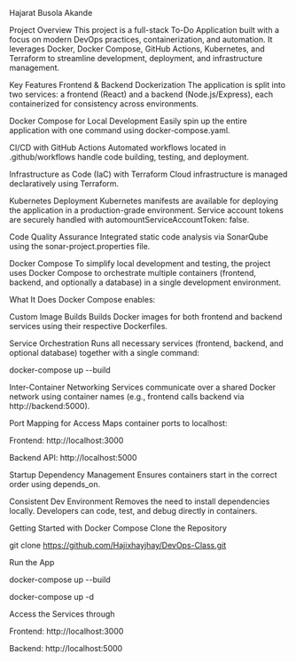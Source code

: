 Hajarat Busola Akande


Project Overview
This project is a full-stack To-Do Application built with a focus on modern DevOps practices, containerization, and automation. It leverages Docker, Docker Compose, GitHub Actions, Kubernetes, and Terraform to streamline development, deployment, and infrastructure management.

 Key Features
Frontend & Backend Dockerization
The application is split into two services: a frontend (React) and a backend (Node.js/Express), each containerized for consistency across environments.

Docker Compose for Local Development
Easily spin up the entire application with one command using docker-compose.yaml.

CI/CD with GitHub Actions
Automated workflows located in .github/workflows handle code building, testing, and deployment.

Infrastructure as Code (IaC) with Terraform
Cloud infrastructure is managed declaratively using Terraform.

Kubernetes Deployment
Kubernetes manifests are available for deploying the application in a production-grade environment. Service account tokens are securely handled with automountServiceAccountToken: false.

Code Quality Assurance
Integrated static code analysis via SonarQube using the sonar-project.properties file.

 Docker Compose
To simplify local development and testing, the project uses Docker Compose to orchestrate multiple containers (frontend, backend, and optionally a database) in a single development environment.

 What It Does
Docker Compose enables:

Custom Image Builds
Builds Docker images for both frontend and backend services using their respective Dockerfiles.

Service Orchestration
Runs all necessary services (frontend, backend, and optional database) together with a single command:

docker-compose up --build

Inter-Container Networking
Services communicate over a shared Docker network using container names (e.g., frontend calls backend via http://backend:5000).

Port Mapping for Access
Maps container ports to localhost:

Frontend: http://localhost:3000

Backend API: http://localhost:5000

Startup Dependency Management
Ensures containers start in the correct order using depends_on.

Consistent Dev Environment
Removes the need to install dependencies locally. Developers can code, test, and debug directly in containers.

Getting Started with Docker Compose
Clone the Repository

git clone https://github.com/Hajixhayjhay/DevOps-Class.git

Run the App

docker-compose up --build

docker-compose up -d 

Access the Services through

Frontend: http://localhost:3000

Backend: http://localhost:5000

